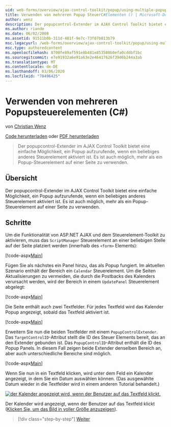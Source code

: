 ```yaml
---
uid: web-forms/overview/ajax-control-toolkit/popup/using-multiple-popup-controls-cs
title: Verwenden von mehreren Popup SteuerC#Elementen () | Microsoft-Dokumentation
author: wenz
description: Der popupcontrol-Extender im AJAX Control Toolkit bietet eine einfache Möglichkeit, ein Popup aufzurufende, wenn ein beliebiges anderes Steuerelement aktiviert ist. Es ist auch möglich, m...
ms.author: riande
ms.date: 06/02/2008
ms.assetid: 91511b0b-311d-481f-9e7c-73f07b813b79
msc.legacyurl: /web-forms/overview/ajax-control-toolkit/popup/using-multiple-popup-controls-cs
msc.type: authoredcontent
ms.openlocfilehash: 8700fe89af591e8b481e853580b0efa0cddbf1bc
ms.sourcegitcommit: e7e91932a6e91a63e2e46417626f39d6b244a3ab
ms.translationtype: MT
ms.contentlocale: de-DE
ms.lasthandoff: 03/06/2020
ms.locfileid: "78496425"
---
```

# <a name="using-multiple-popup-controls-c"></a>Verwenden von mehreren Popupsteuerelementen (C#)

von [Christian Wenz](https://github.com/wenz)

[Code herunterladen](https://download.microsoft.com/download/9/3/f/93f8daea-bebd-4821-833b-95205389c7d0/PopupControl1.cs.zip) oder [PDF herunterladen](https://download.microsoft.com/download/2/d/c/2dc10e34-6983-41d4-9c08-f78f5387d32b/popupcontrol1CS.pdf)

> Der popupcontrol-Extender im AJAX Control Toolkit bietet eine einfache Möglichkeit, ein Popup aufzurufende, wenn ein beliebiges anderes Steuerelement aktiviert ist. Es ist auch möglich, mehr als ein Popup-Steuerelement auf einer Seite zu verwenden.

## <a name="overview"></a>Übersicht

Der popupcontrol-Extender im AJAX Control Toolkit bietet eine einfache Möglichkeit, ein Popup aufzurufende, wenn ein beliebiges anderes Steuerelement aktiviert ist. Es ist auch möglich, mehr als ein Popup-Steuerelement auf einer Seite zu verwenden.

## <a name="steps"></a>Schritte

Um die Funktionalität von ASP.NET AJAX und dem Steuerelement-Toolkit zu aktivieren, muss das `ScriptManager` Steuerelement an einer beliebigen Stelle auf der Seite platziert werden (innerhalb des `<form>` Elements):

[!code-aspx[Main](using-multiple-popup-controls-cs/samples/sample1.aspx)]

Fügen Sie als nächstes ein Panel hinzu, das als Popup fungiert. Im aktuellen Szenario enthält der Bereich ein `Calendar` Steuerelement. Um die Seiten Aktualisierungen zu vermeiden, die durch die Postbacks des Kalenders verursacht werden, wird der Bereich in einem `UpdatePanel` Steuerelement abgelegt:

[!code-aspx[Main](using-multiple-popup-controls-cs/samples/sample2.aspx)]

Die Seite enthält auch zwei Textfelder. Für jedes Textfeld wird das Kalender Popup angezeigt, sobald das Textfeld aktiviert ist.

[!code-aspx[Main](using-multiple-popup-controls-cs/samples/sample3.aspx)]

Erweitern Sie nun die beiden Textfelder mit einem `PopupControlExtender`. Das `TargetControlID`-Attribut stellt die ID des Steuer Elements bereit, das an den Extender gebunden ist. Das `PopupControlID`-Attribut enthält die ID des Popup Panels. In diesem Fall zeigen beide Extender denselben Bereich an, aber auch unterschiedliche Bereiche sind möglich.

[!code-aspx[Main](using-multiple-popup-controls-cs/samples/sample4.aspx)]

Wenn Sie nun in ein Textfeld klicken, wird unter dem Feld ein Kalender angezeigt, in dem Sie ein Datum auswählen können. (Das ausgewählte Datum wieder in die Textfelder wird in einem anderen Tutorial behandelt.)

[![der Kalender angezeigt wird, wenn der Benutzer auf das Textfeld klickt.](using-multiple-popup-controls-cs/_static/image2.png)](using-multiple-popup-controls-cs/_static/image1.png)

Der Kalender wird angezeigt, wenn der Benutzer auf das Textfeld klickt ([Klicken Sie, um das Bild in voller Größe anzuzeigen](using-multiple-popup-controls-cs/_static/image3.png)).

> [!div class="step-by-step"]
> [Weiter](handling-postbacks-from-a-popup-control-with-an-updatepanel-cs.md)

